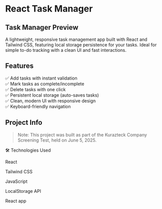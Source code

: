 
#  React Task Manager

##  Task Manager Preview

A lightweight, responsive task management app built with React and Tailwind CSS, featuring local storage persistence for your tasks. Ideal for simple to-do tracking with a clean UI and fast interactions.


##  Features

 ✅ Add tasks with instant validation  
 ✅ Mark tasks as complete/incomplete  
 ✅ Delete tasks with one click  
 ✅ Persistent local storage (auto-saves tasks)  
 ✅ Clean, modern UI with responsive design  
 ✅ Keyboard-friendly navigation  


##  Project Info

> Note: This project was built as part of the Kurazteck Company Screening Test, held on June 5, 2025.


🛠 Technologies Used

React

Tailwind CSS

JavaScript 

LocalStorage API

React app



